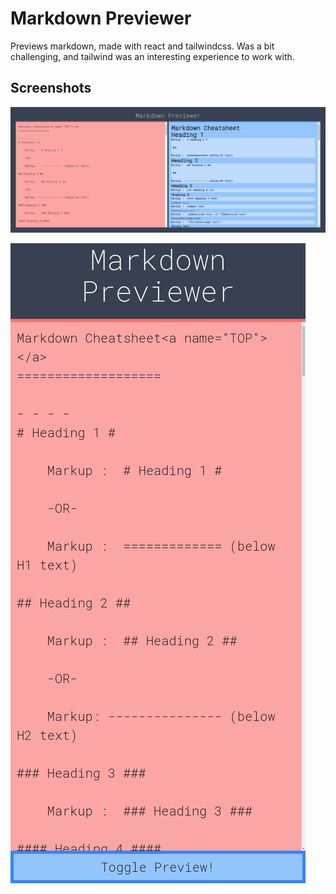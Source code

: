 # Markdown Previewer

Previews markdown, made with react and tailwindcss. Was a bit challenging, and tailwind was an interesting experience to work with.

## Screenshots

![Desktop Image](../screenshots/markdown-previewer/desktop.png)

![Mobile Image](../screenshots/markdown-previewer/mobile.png)
